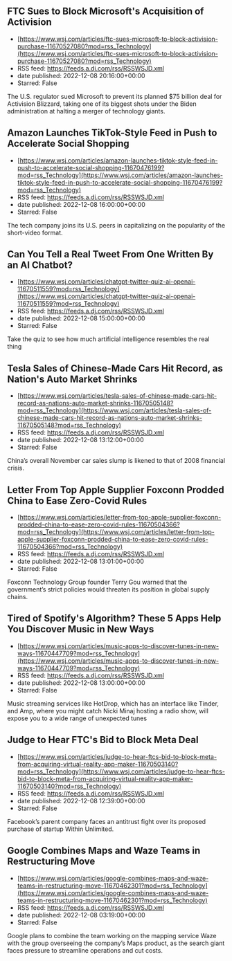## FTC Sues to Block Microsoft's Acquisition of Activision
 - [https://www.wsj.com/articles/ftc-sues-microsoft-to-block-activision-purchase-11670527080?mod=rss_Technology](https://www.wsj.com/articles/ftc-sues-microsoft-to-block-activision-purchase-11670527080?mod=rss_Technology)
 - RSS feed: https://feeds.a.dj.com/rss/RSSWSJD.xml
 - date published: 2022-12-08 20:16:00+00:00
 - Starred: False

The U.S. regulator sued Microsoft to prevent its planned $75 billion deal for Activision Blizzard, taking one of its biggest shots under the Biden administration at halting a merger of technology giants.

## Amazon Launches TikTok-Style Feed in Push to Accelerate Social Shopping
 - [https://www.wsj.com/articles/amazon-launches-tiktok-style-feed-in-push-to-accelerate-social-shopping-11670476199?mod=rss_Technology](https://www.wsj.com/articles/amazon-launches-tiktok-style-feed-in-push-to-accelerate-social-shopping-11670476199?mod=rss_Technology)
 - RSS feed: https://feeds.a.dj.com/rss/RSSWSJD.xml
 - date published: 2022-12-08 16:00:00+00:00
 - Starred: False

The tech company joins its U.S. peers in capitalizing on the popularity of the short-video format.

## Can You Tell a Real Tweet From One Written By an AI Chatbot?
 - [https://www.wsj.com/articles/chatgpt-twitter-quiz-ai-openai-11670511559?mod=rss_Technology](https://www.wsj.com/articles/chatgpt-twitter-quiz-ai-openai-11670511559?mod=rss_Technology)
 - RSS feed: https://feeds.a.dj.com/rss/RSSWSJD.xml
 - date published: 2022-12-08 15:00:00+00:00
 - Starred: False

Take the quiz to see how much artificial intelligence resembles the real thing

## Tesla Sales of Chinese-Made Cars Hit Record, as Nation's Auto Market Shrinks
 - [https://www.wsj.com/articles/tesla-sales-of-chinese-made-cars-hit-record-as-nations-auto-market-shrinks-11670505148?mod=rss_Technology](https://www.wsj.com/articles/tesla-sales-of-chinese-made-cars-hit-record-as-nations-auto-market-shrinks-11670505148?mod=rss_Technology)
 - RSS feed: https://feeds.a.dj.com/rss/RSSWSJD.xml
 - date published: 2022-12-08 13:12:00+00:00
 - Starred: False

China’s overall November car sales slump is likened to that of 2008 financial crisis.

## Letter From Top Apple Supplier Foxconn Prodded China to Ease Zero-Covid Rules
 - [https://www.wsj.com/articles/letter-from-top-apple-supplier-foxconn-prodded-china-to-ease-zero-covid-rules-11670504366?mod=rss_Technology](https://www.wsj.com/articles/letter-from-top-apple-supplier-foxconn-prodded-china-to-ease-zero-covid-rules-11670504366?mod=rss_Technology)
 - RSS feed: https://feeds.a.dj.com/rss/RSSWSJD.xml
 - date published: 2022-12-08 13:01:00+00:00
 - Starred: False

Foxconn Technology Group founder Terry Gou warned that the government’s strict policies would threaten its position in global supply chains.

## Tired of Spotify's Algorithm? These 5 Apps Help You Discover Music in New Ways
 - [https://www.wsj.com/articles/music-apps-to-discover-tunes-in-new-ways-11670447709?mod=rss_Technology](https://www.wsj.com/articles/music-apps-to-discover-tunes-in-new-ways-11670447709?mod=rss_Technology)
 - RSS feed: https://feeds.a.dj.com/rss/RSSWSJD.xml
 - date published: 2022-12-08 13:00:00+00:00
 - Starred: False

Music streaming services like HotDrop, which has an interface like Tinder, and Amp, where you might catch Nicki Minaj hosting a radio show, will expose you to a wide range of unexpected tunes

## Judge to Hear FTC's Bid to Block Meta Deal
 - [https://www.wsj.com/articles/judge-to-hear-ftcs-bid-to-block-meta-from-acquiring-virtual-reality-app-maker-11670503140?mod=rss_Technology](https://www.wsj.com/articles/judge-to-hear-ftcs-bid-to-block-meta-from-acquiring-virtual-reality-app-maker-11670503140?mod=rss_Technology)
 - RSS feed: https://feeds.a.dj.com/rss/RSSWSJD.xml
 - date published: 2022-12-08 12:39:00+00:00
 - Starred: False

Facebook’s parent company faces an antitrust fight over its proposed purchase of startup Within Unlimited.

## Google Combines Maps and Waze Teams in Restructuring Move
 - [https://www.wsj.com/articles/google-combines-maps-and-waze-teams-in-restructuring-move-11670462301?mod=rss_Technology](https://www.wsj.com/articles/google-combines-maps-and-waze-teams-in-restructuring-move-11670462301?mod=rss_Technology)
 - RSS feed: https://feeds.a.dj.com/rss/RSSWSJD.xml
 - date published: 2022-12-08 03:19:00+00:00
 - Starred: False

Google plans to combine the team working on the mapping service Waze with the group overseeing the company’s Maps product, as the search giant faces pressure to streamline operations and cut costs.
